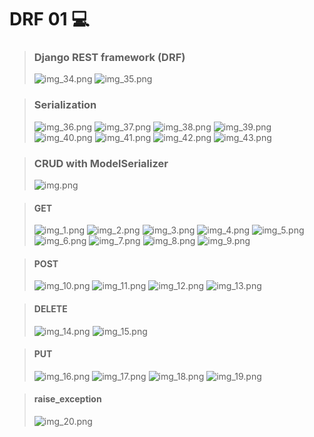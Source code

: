 # DRF 01 💻

> ### Django REST framework (DRF)
> ![img_34.png](images/img_34.png)
> ![img_35.png](images/img_35.png)

> ### Serialization
> ![img_36.png](images/img_36.png)
> ![img_37.png](images/img_37.png)
> ![img_38.png](images/img_38.png)
> ![img_39.png](images/img_39.png)
> ![img_40.png](images/img_40.png)
> ![img_41.png](images/img_41.png)
> ![img_42.png](images/img_42.png)
> ![img_43.png](images/img_43.png)

> ### CRUD with ModelSerializer
> ![img.png](images/img.png)

> #### GET
> ![img_1.png](images/img_1.png)
> ![img_2.png](images/img_2.png)
> ![img_3.png](images/img_3.png)
> ![img_4.png](images/img_4.png)
> ![img_5.png](images/img_5.png)
> ![img_6.png](images/img_6.png)
> ![img_7.png](images/img_7.png)
> ![img_8.png](images/img_8.png)
> ![img_9.png](images/img_9.png)

> #### POST
> ![img_10.png](images/img_10.png)
> ![img_11.png](images/img_11.png)
> ![img_12.png](images/img_12.png)
> ![img_13.png](images/img_13.png)

> #### DELETE
> ![img_14.png](images/img_14.png)
> ![img_15.png](images/img_15.png)

> #### PUT
> ![img_16.png](images/img_16.png)
> ![img_17.png](images/img_17.png)
> ![img_18.png](images/img_18.png)
> ![img_19.png](images/img_19.png)

> #### raise_exception
> ![img_20.png](images/img_20.png)
